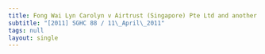 ```yaml
---
title: Fong Wai Lyn Carolyn v Airtrust (Singapore) Pte Ltd and another
subtitle: "[2011] SGHC 88 / 11\_April\_2011"
tags: null
layout: single
---
```


